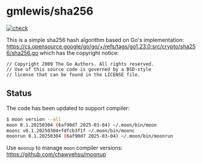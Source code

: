 # gmlewis/sha256
[![check](https://github.com/gmlewis/moonbit-sha256/actions/workflows/check.yml/badge.svg)](https://github.com/gmlewis/moonbit-sha256/actions/workflows/check.yml)

This is a simple sha256 hash algorithm based on Go's implementation:
https://cs.opensource.google/go/go/+/refs/tags/go1.23.0:src/crypto/sha256/sha256.go
which has the copyright notice:

```
// Copyright 2009 The Go Authors. All rights reserved.
// Use of this source code is governed by a BSD-style
// license that can be found in the LICENSE file.
```

## Status

The code has been updated to support compiler:

```bash
$ moon version --all
moon 0.1.20250304 (6af90d7 2025-03-04) ~/.moon/bin/moon
moonc v0.1.20250304+fdfcb3f1f ~/.moon/bin/moonc
moonrun 0.1.20250304 (6af90d7 2025-03-04) ~/.moon/bin/moonrun
```

Use `moonup` to manage `moon` compiler versions:
https://github.com/chawyehsu/moonup
